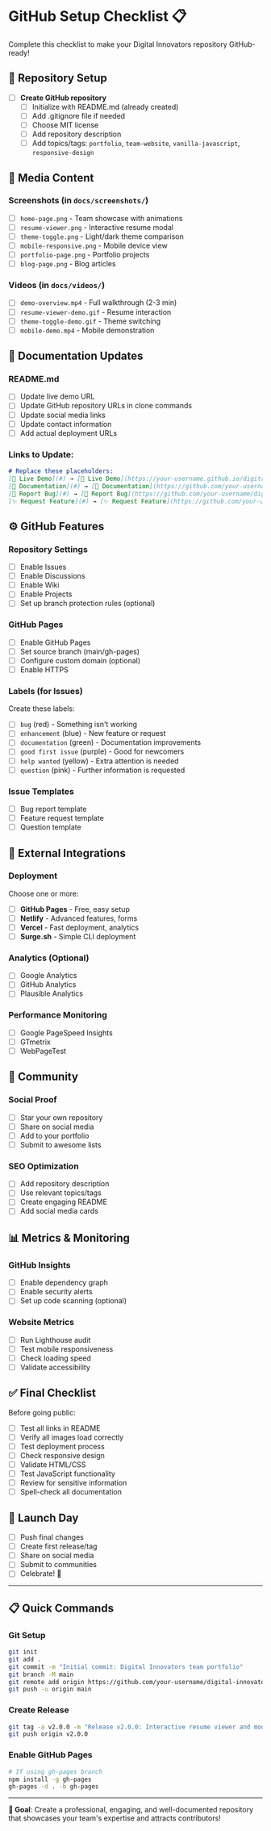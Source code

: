 # GitHub Setup Checklist 📋

Complete this checklist to make your Digital Innovators repository GitHub-ready!

## 🚀 Repository Setup

- [ ] **Create GitHub repository**
  - [ ] Initialize with README.md (already created)
  - [ ] Add .gitignore file if needed
  - [ ] Choose MIT license
  - [ ] Add repository description
  - [ ] Add topics/tags: `portfolio`, `team-website`, `vanilla-javascript`, `responsive-design`

## 📸 Media Content

### Screenshots (in `docs/screenshots/`)
- [ ] `home-page.png` - Team showcase with animations
- [ ] `resume-viewer.png` - Interactive resume modal
- [ ] `theme-toggle.png` - Light/dark theme comparison  
- [ ] `mobile-responsive.png` - Mobile device view
- [ ] `portfolio-page.png` - Portfolio projects
- [ ] `blog-page.png` - Blog articles

### Videos (in `docs/videos/`)
- [ ] `demo-overview.mp4` - Full walkthrough (2-3 min)
- [ ] `resume-viewer-demo.gif` - Resume interaction
- [ ] `theme-toggle-demo.gif` - Theme switching
- [ ] `mobile-demo.mp4` - Mobile demonstration

## 📝 Documentation Updates

### README.md
- [ ] Update live demo URL
- [ ] Update GitHub repository URLs in clone commands
- [ ] Update social media links
- [ ] Update contact information
- [ ] Add actual deployment URLs

### Links to Update:
```markdown
# Replace these placeholders:
[🌟 Live Demo](#) → [🌟 Live Demo](https://your-username.github.io/digital-innovators-dgi)
[📖 Documentation](#) → [📖 Documentation](https://github.com/your-username/digital-innovators-dgi/wiki)
[🐛 Report Bug](#) → [🐛 Report Bug](https://github.com/your-username/digital-innovators-dgi/issues)
[✨ Request Feature](#) → [✨ Request Feature](https://github.com/your-username/digital-innovators-dgi/issues)
```

## ⚙️ GitHub Features

### Repository Settings
- [ ] Enable Issues
- [ ] Enable Discussions  
- [ ] Enable Wiki
- [ ] Enable Projects
- [ ] Set up branch protection rules (optional)

### GitHub Pages
- [ ] Enable GitHub Pages
- [ ] Set source branch (main/gh-pages)
- [ ] Configure custom domain (optional)
- [ ] Enable HTTPS

### Labels (for Issues)
Create these labels:
- [ ] `bug` (red) - Something isn't working
- [ ] `enhancement` (blue) - New feature or request  
- [ ] `documentation` (green) - Documentation improvements
- [ ] `good first issue` (purple) - Good for newcomers
- [ ] `help wanted` (yellow) - Extra attention is needed
- [ ] `question` (pink) - Further information is requested

### Issue Templates
- [ ] Bug report template
- [ ] Feature request template
- [ ] Question template

## 🔗 External Integrations

### Deployment
Choose one or more:
- [ ] **GitHub Pages** - Free, easy setup
- [ ] **Netlify** - Advanced features, forms
- [ ] **Vercel** - Fast deployment, analytics
- [ ] **Surge.sh** - Simple CLI deployment

### Analytics (Optional)
- [ ] Google Analytics
- [ ] GitHub Analytics
- [ ] Plausible Analytics

### Performance Monitoring
- [ ] Google PageSpeed Insights
- [ ] GTmetrix
- [ ] WebPageTest

## 🤝 Community

### Social Proof
- [ ] Star your own repository
- [ ] Share on social media
- [ ] Add to your portfolio
- [ ] Submit to awesome lists

### SEO Optimization
- [ ] Add repository description
- [ ] Use relevant topics/tags
- [ ] Create engaging README
- [ ] Add social media cards

## 📊 Metrics & Monitoring

### GitHub Insights
- [ ] Enable dependency graph
- [ ] Enable security alerts
- [ ] Set up code scanning (optional)

### Website Metrics
- [ ] Run Lighthouse audit
- [ ] Test mobile responsiveness
- [ ] Check loading speed
- [ ] Validate accessibility

## ✅ Final Checklist

Before going public:
- [ ] Test all links in README
- [ ] Verify all images load correctly
- [ ] Test deployment process
- [ ] Check responsive design
- [ ] Validate HTML/CSS
- [ ] Test JavaScript functionality
- [ ] Review for sensitive information
- [ ] Spell-check all documentation

## 🎉 Launch Day

- [ ] Push final changes
- [ ] Create first release/tag
- [ ] Share on social media
- [ ] Submit to communities
- [ ] Celebrate! 🎊

---

## 📋 Quick Commands

### Git Setup
```bash
git init
git add .
git commit -m "Initial commit: Digital Innovators team portfolio"
git branch -M main
git remote add origin https://github.com/your-username/digital-innovators-dgi.git
git push -u origin main
```

### Create Release
```bash
git tag -a v2.0.0 -m "Release v2.0.0: Interactive resume viewer and modern design"
git push origin v2.0.0
```

### Enable GitHub Pages
```bash
# If using gh-pages branch
npm install -g gh-pages
gh-pages -d . -b gh-pages
```

---

**🎯 Goal**: Create a professional, engaging, and well-documented repository that showcases your team's expertise and attracts contributors!